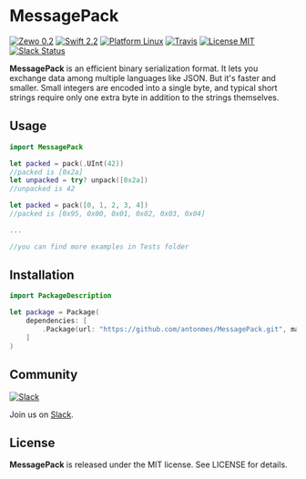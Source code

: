 MessagePack
==========

[![Zewo 0.2](https://img.shields.io/badge/Zewo-0.2-FE3762.svg?style=flat)](http://new.zewo.io)
[![Swift 2.2](https://img.shields.io/badge/Swift-2.2-orange.svg?style=flat)](https://swift.org)
[![Platform Linux](https://img.shields.io/badge/Platform-Linux-lightgray.svg?style=flat)](https://swift.org)
[![Travis](https://travis-ci.org/antonmes/MessagePack.svg?style=flat)](https://travis-ci.org/antonmes/MessagePack)
[![License MIT](https://img.shields.io/badge/License-MIT-blue.svg?style=flat)](https://tldrlegal.com/license/mit-license)
[![Slack Status](https://zewo-slackin.herokuapp.com/badge.svg)](http://slack.zewo.io)

**MessagePack** is an efficient binary serialization format. It lets you exchange data among multiple languages like JSON. But it's faster and smaller. Small integers are encoded into a single byte, and typical short strings require only one extra byte in addition to the strings themselves.

## Usage

```swift
import MessagePack

let packed = pack(.UInt(42))
//packed is [0x2a]
let unpacked = try? unpack([0x2a])
//unpacked is 42

let packed = pack([0, 1, 2, 3, 4]) 
//packed is [0x95, 0x00, 0x01, 0x02, 0x03, 0x04]

...

//you can find more examples in Tests folder
```

## Installation

```swift
import PackageDescription

let package = Package(
    dependencies: [
        .Package(url: "https://github.com/antonmes/MessagePack.git", majorVersion: 0, minor: 2)
    ]
)
```

## Community

[![Slack](http://s13.postimg.org/ybwy92ktf/Slack.png)](http://slack.zewo.io)

Join us on [Slack](http://slack.zewo.io).

License
-------

**MessagePack** is released under the MIT license. See LICENSE for details.
